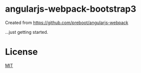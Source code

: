 # angularjs-webpack-bootstrap3

Created from https://github.com/preboot/angularjs-webpack

...just getting started.

# License

[MIT](/LICENSE)
